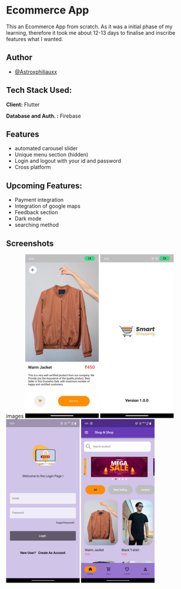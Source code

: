
# Ecommerce App

This an Ecommerce App from scratch. As it was a initial phase of my learning, therefore it took me about 12-13 days to finalise and inscribe features what I wanted.

## Author

- [@Astroxphiliauxx](https://www.github.com/Astroxphiliauxx)

## Tech Stack  Used:

**Client:** Flutter

**Database and Auth. :** Firebase

## Features

- automated carousel slider 
- Unique menu section (hidden)
- Login and logout with your id and password
- Cross platform

## Upcoming Features:

   - Payment integration
   - Integration of google maps
   - Feedback section
   - Dark mode
   - searching method
     
## Screenshots

images
<img src="https://github.com/Astroxphiliauxx/Ecommerce-App/blob/65e41bed3fb1648c002326af78198ac059697928/WhatsApp%20Image%202023-12-22%20at%2000.54.23_63206525.jpg" width="200" >
<img src="https://github.com/Astroxphiliauxx/Ecommerce-App/blob/65e41bed3fb1648c002326af78198ac059697928/WhatsApp%20Image%202023-12-22%20at%2000.54.23_db295fbc.jpg" width="200" >
 <img src="https://github.com/Astroxphiliauxx/Ecommerce-App/blob/65e41bed3fb1648c002326af78198ac059697928/WhatsApp%20Image%202023-12-22%20at%2000.54.24_e863c44c.jpg" width="200" >
  <img src="https://github.com/Astroxphiliauxx/Ecommerce-App/blob/65e41bed3fb1648c002326af78198ac059697928/WhatsApp%20Image%202023-12-22%20at%2001.02.27_fced4537.jpg" width="200" >


